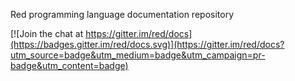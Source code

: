 Red programming language documentation repository



[![Join the chat at https://gitter.im/red/docs](https://badges.gitter.im/red/docs.svg)](https://gitter.im/red/docs?utm_source=badge&utm_medium=badge&utm_campaign=pr-badge&utm_content=badge)